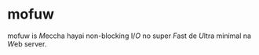 # mofuw
mofuw is *M*eccha hayai non-blocking I/*O* no super *F*ast de *U*ltra minimal na *W*eb server.
